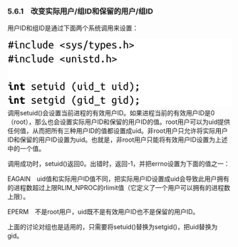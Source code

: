 ### 5.6.1　改变实际用户/组ID和保留的用户/组ID

用户ID和组ID是通过下面两个系统调用来设置：



![233.png](../images/233.png)
调用setuid()会设置当前进程的有效用户ID。如果进程当前的有效用户ID是0（root），那么也会设置实际用户ID和保留的用户ID的值。root用户可以为uid提供任何值，从而把所有三种用户ID的值都设置成uid。非root用户只允许将实际用户ID和保留的用户ID设置为uid。也就是，非root用户只能将有效用户ID设置为上述中的一个值。

调用成功时，setuid()返回0。出错时，返回-1，并把errno设置为下面的值之一：

EAGAIN　uid值和实际用户ID值不同，把实际用户ID设置成uid会导致此用户拥有的进程数超过上限RLIM_NPROC的rlimit值（它定义了一个用户可以拥有的进程数上限）。

EPERM　不是root用户，uid既不是有效用户ID也不是保留的用户ID。

上面的讨论对组也是适用的，只需要将setuid()替换为setgid()，把uid替换为gid。

